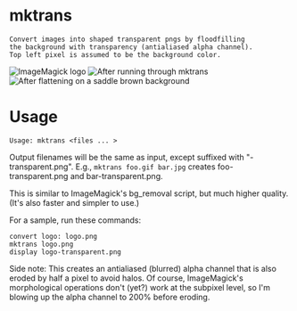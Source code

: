 # mktrans
    Convert images into shaped transparent pngs by floodfilling
    the background with transparency (antialiased alpha channel).
    Top left pixel is assumed to be the background color.

![ImageMagick logo](https://i.imgur.com/gTtaEQt.png)
![After running through mktrans](https://i.imgur.com/Exrm0tD.png)
![After flattening on a saddle brown background](https://i.imgur.com/PReCAca.png)

# Usage

    Usage: mktrans <files ... >

Output filenames will be the same as input, except suffixed with
"-transparent.png". E.g., `mktrans foo.gif bar.jpg` creates
foo-transparent.png and bar-transparent.png.

This is similar to ImageMagick's bg_removal script, but much higher
quality. (It's also faster and simpler to use.) 

For a sample, run these commands:

    convert logo: logo.png
    mktrans logo.png
    display logo-transparent.png

Side note: This creates an antialiased (blurred) alpha channel that is
also eroded by half a pixel to avoid halos. Of course, ImageMagick's
morphological operations don't (yet?) work at the subpixel level, so
I'm blowing up the alpha channel to 200% before eroding.
